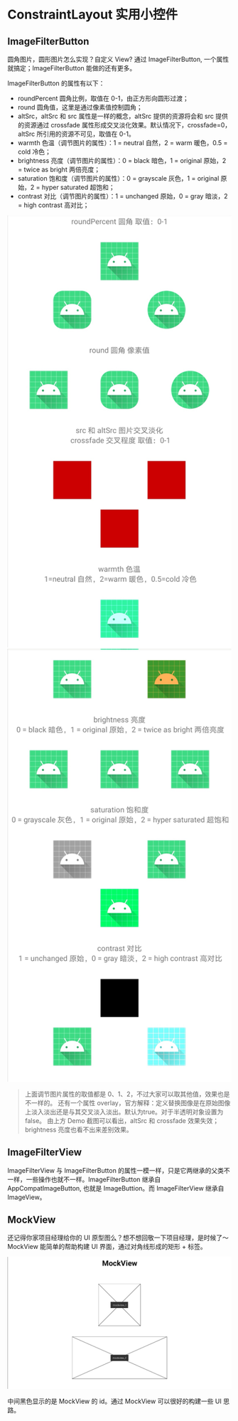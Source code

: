 # ConstraintLayout 实用小控件

## ImageFilterButton

圆角图片，圆形图片怎么实现？自定义 View? 通过 ImageFilterButton, 一个属性就搞定；ImageFilterButton 能做的还有更多。

ImageFilterButton 的属性有以下：
* roundPercent 圆角比例，取值在 0-1，由正方形向圆形过渡；
* round 圆角值，这里是通过像素值控制圆角；
* altSrc，altSrc 和 src 属性是一样的概念，altSrc 提供的资源将会和 src 提供的资源通过 crossfade 属性形成交叉淡化效果。默认情况下，crossfade=0，altSrc 所引用的资源不可见，取值在 0-1。
* warmth 色温（调节图片的属性）：1 = neutral 自然，2 = warm 暖色，0.5 = cold 冷色；
* brightness 亮度（调节图片的属性）：0 = black 暗色，1 = original 原始，2 = twice as bright 两倍亮度；
* saturation 饱和度（调节图片的属性）：0 = grayscale 灰色，1 = original 原始，2 = hyper saturated 超饱和；
* contrast 对比（调节图片的属性）：1 = unchanged 原始，0 = gray 暗淡，2 = high contrast 高对比；

![Guideline](https://github.com/OCNYang/ConstraintLayout_Guide/blob/master/docs/ImageFilterButton1.jpeg)
![Guideline](https://github.com/OCNYang/ConstraintLayout_Guide/blob/master/docs/ImageFilterButton2.jpeg)


> 上面调节图片属性的取值都是 0、1、2，不过大家可以取其他值，效果也是不一样的。 
> 还有一个属性 overlay，官方解释：定义替换图像是在原始图像上淡入淡出还是与其交叉淡入淡出。默认为true。对于半透明对象设置为false。
> 由上方 Demo 截图可以看出，altSrc 和 crossfade 效果失效；brightness 亮度也看不出来差别效果。

## ImageFilterView

ImageFilterView 与 ImageFilterButton 的属性一模一样，只是它两继承的父类不一样，一些操作也就不一样。ImageFilterButton 继承自 AppCompatImageButton, 也就是 ImageButtion。而 ImageFilterView 继承自 ImageView。

## MockView
还记得你家项目经理给你的 UI 原型图么？想不想回敬一下项目经理，是时候了～
MockView 能简单的帮助构建 UI 界面，通过对角线形成的矩形 + 标签。

![Guideline](https://github.com/OCNYang/ConstraintLayout_Guide/blob/master/docs/MockView.jpeg)

中间黑色显示的是 MockView 的 id。通过 MockView 可以很好的构建一些 UI 思路。



